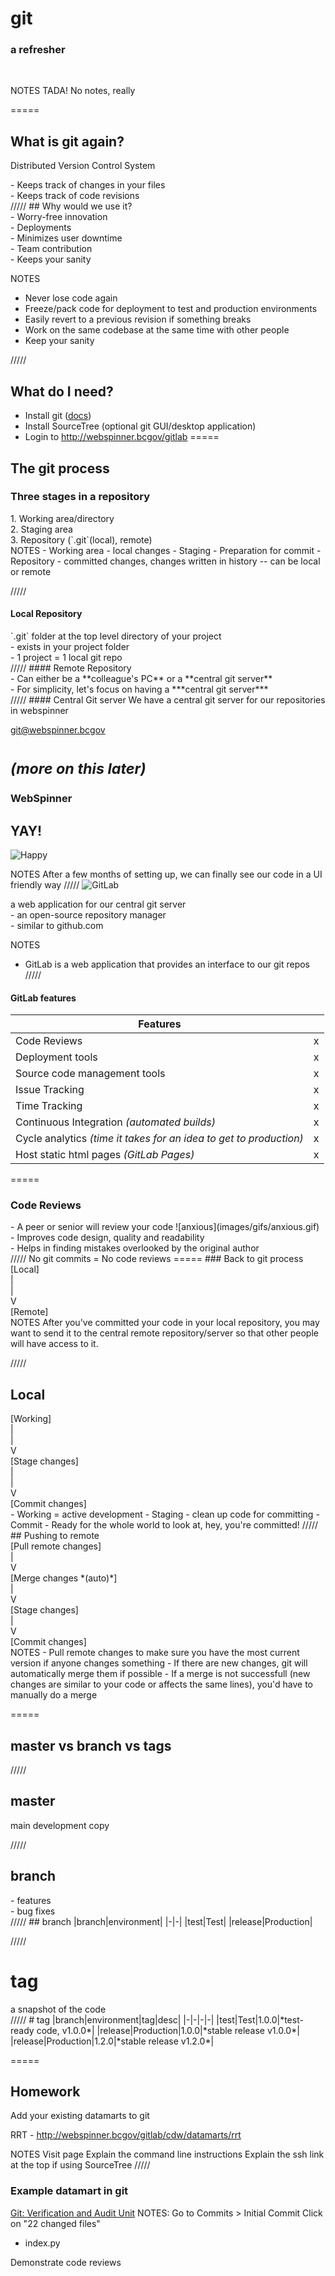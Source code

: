 # git
### a refresher

<br />

NOTES
TADA! No notes, really

=====
## What is git again?
Distributed Version Control System
<div class="fragment">- Keeps track of changes in your files</div>
<div class="fragment">- Keeps track of code revisions</div>
/////
## Why would we use it?
<div class="fragment">- Worry-free innovation</div>
<div class="fragment">- Deployments</div>
<div class="fragment">- Minimizes user downtime</div>
<div class="fragment">- Team contribution</div>
<div class="fragment">- Keeps your sanity</div>

NOTES
- Never lose code again
- Freeze/pack code for deployment to test and production environments
- Easily revert to a previous revision if something breaks
- Work on the same codebase at the same time with other people
- Keep  your sanity


/////
## What do I need?
- Install git ([docs](http://webspinner.bcgov/gitbooks))
- Install SourceTree (optional git GUI/desktop application)
- Login to http://webspinner.bcgov/gitlab
=====
## The git process
### Three stages in a repository
<div class="fragment">1. Working area/directory</div>
<div class="fragment">2. Staging area</div>
<div class="fragment">3. Repository (`.git`(local), remote)</div>
NOTES
- Working area - local changes
- Staging - Preparation for commit
- Repository - committed changes, changes written in history
-- can be local or remote

/////
#### Local Repository
<div class="fragment">`.git` folder at the top level directory of your project</div>
<div class="fragment">- exists in your project folder</div>
<div class="fragment">- 1 project = 1 local git repo</div>
/////
#### Remote Repository
<div class="fragment">- Can either be a **colleague's PC** or a **central git server**</div>
<div class="fragment">- For simplicity, let's focus on having a ***central git server***</div>
/////
#### Central Git server
We have a central git server for our repositories in webspinner

<br />

git@webspinner.bcgov

<small>*(more on this later)*</small>
=====
### WebSpinner
## YAY!
![Happy](images/gifs/happy.gif)<!-- .element height="25%" width="25%" -->

NOTES
After a few months of setting up, we can finally see our code in a UI friendly way
/////
![GitLab](images/stacked_wm_no_bg.png)<!-- .element height="25%" width="25%" -->
<div class="fragment">a web application for our central git server</div>
<div class="fragment">- an open-source repository manager</div>
<div class="fragment">- similar to github.com</div>

NOTES
- GitLab is a web application that provides an interface to our git repos
/////
#### GitLab features
|Features||
|--|--|
|Code Reviews|x|
|Deployment tools|x|
|Source code management tools|x|
|Issue Tracking|x|
|Time Tracking|x|
|Continuous Integration *(automated builds)*|x|
|Cycle analytics *(time it takes for an idea to get to production)*|x|
|Host static html pages *(GitLab Pages)*|x|


=====
### Code Reviews
<div class="fragment">- A peer or senior will review your code
![anxious](images/gifs/anxious.gif)<!-- .element height="50%" width="50%" -->
</div>
<div class="fragment">- Improves code design, quality and readability</div>

<div class="fragment">- Helps in finding mistakes overlooked by the original author</div>
/////
 No git commits = No code reviews
=====
### Back to git process
<div class="fragment">[Local]</div>
<div class="fragment">
|<br />
|<br />
V
</div>
<div class="fragment">[Remote]</div>
NOTES
After you've committed your code in your local repository, you may want to send it to the central remote repository/server so that other people will have access to it.

/////
## Local
<div class="fragment">[Working]</div>
<div class="fragment">
|<br />
|<br />
V
</div>
<div class="fragment">[Stage changes]</div>
<div class="fragment">
|<br />
|<br />
V
</div>
<div class="fragment">[Commit changes]</div>
- Working = active development
- Staging - clean up code for committing
- Commit - Ready for the whole world to look at, hey, you're committed!
/////
## Pushing to remote
<div class="fragment">[Pull remote changes]</div>
<div class="fragment">
|<br />
V
</div>
<div class="fragment">[Merge changes *(auto)*]</div>
<div class="fragment">
|<br />
V
</div>
<div class="fragment">[Stage changes]</div>
<div class="fragment">
|<br />
V
</div>
<div class="fragment">[Commit changes]</div>
NOTES
- Pull remote changes to make sure you have the most current version if anyone changes something
- If there are new changes, git will automatically merge them if possible
- If a merge is not successfull (new changes are similar to your code or affects the same lines), you'd have to manually do a merge

=====
## **master** vs **branch** vs **tags**
/////
## master
main development copy

/////
## branch
<div class="fragment">- features</div>
<div class="fragment">- bug fixes</div>
/////
## branch
|branch|environment|
|-|-|
|test|Test|
|release|Production|

/////
# tag
<div class="fragment">a snapshot of the code</div>
/////
# tag
|branch|environment|tag|desc|
|-|-|-|-|
|test|Test|1.0.0|*test-ready code, v1.0.0*|
|release|Production|1.0.0|*stable release v1.0.0*|
|release|Production|1.2.0|*stable release v1.2.0*|



=====
## Homework
Add your existing datamarts to git

RRT -
http://webspinner.bcgov/gitlab/cdw/datamarts/rrt

NOTES
Visit page
Explain the command line instructions
Explain the ssh link at the top if using SourceTree
/////
### Example datamart in git

[Git: Verification and Audit Unit](http://webspinner.bcgov/gitlab/cdw/datamarts/vau)
NOTES:
Go to Commits > Initial Commit
Click on "22 changed files"
- index.py

Demonstrate code reviews

